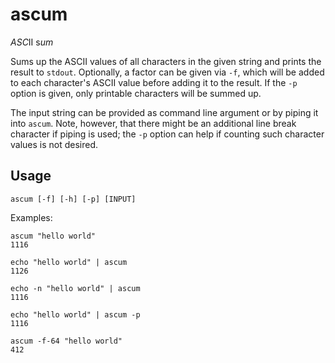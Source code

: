 # ascum

*ASC*II s*um*

Sums up the ASCII values of all characters in the given string and prints the result to `stdout`. Optionally, a factor can be given via `-f`, which will be added to each character's ASCII value before adding it to the result. If the `-p` option is given, only printable characters will be summed up.

The input string can be provided as command line argument or by piping it into `ascum`. Note, however, that there might be an additional line break character if piping is used; the `-p` option can help if counting such character values is not desired.


## Usage

    ascum [-f] [-h] [-p] [INPUT]

Examples:

    ascum "hello world"
    1116

    echo "hello world" | ascum
    1126

    echo -n "hello world" | ascum
    1116

    echo "hello world" | ascum -p
    1116

    ascum -f-64 "hello world"
    412


